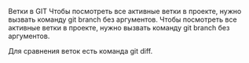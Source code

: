 Ветки в GIT
Чтобы посмотреть все активные ветки в проекте, нужно вызвать команду git branch без аргументов.
Чтобы посмотреть все активные ветки в проекте, нужно вызвать команду git branch без аргументов. 

Для сравнения веток есть команда git diff.
